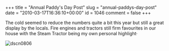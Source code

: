 +++
title = "Annual Paddy's Day Post"
slug = "annual-paddys-day-post"
date = "2010-03-17T16:36:10+00:00"
id = 1046
comment = false
+++

The cold seemed to reduce the numbers quite a bit this year but still a great display by the locals. Fire engines and tractors still firm favourites in our house with the Steam Tractor being my own personal highlight·

![dscn0806](/images/2010/03/4BC90E10D5BC4662A197087AFDE1F78F-500.jpg)

